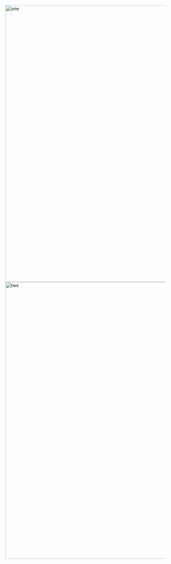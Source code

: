 <img width="870" alt="one" src="https://user-images.githubusercontent.com/49156359/152896974-7a79ca4c-c866-46bb-a029-d6cefce6c505.png">
<img width="870" alt="two" src="https://user-images.githubusercontent.com/49156359/152896987-1d277f11-b736-4b5b-b880-fc803ce88b0b.png">
